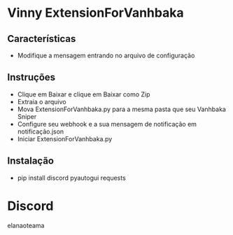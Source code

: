
# Vinny ExtensionForVanhbaka



## Características

- Modifique a mensagem entrando no arquivo de configuração

  
## Instruções


- Clique em Baixar e clique em Baixar como Zip
- Extraia o arquivo
- Mova ExtensionForVanhbaka.py para a mesma pasta que seu Vanhbaka Sniper
- Configure seu webhook e a sua mensagem de notificação em notificação.json
- Iniciar ExtensionForVanhbaka.py


## Instalação

- pip install discord pyautogui requests

# Discord
elanaoteama
